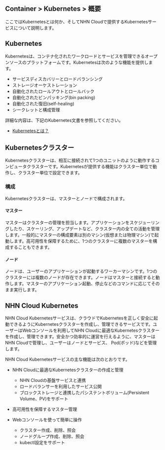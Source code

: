 ## Container > Kubernetes > 概要
ここではKubernetesとは何か、そしてNHN Cloudで提供するKubernetesサービスについて説明します。

## Kubernetes
Kubernetesは、コンテナ化されたワークロードとサービスを管理できるオープンソースのプラットフォームです。Kubernetesは次のような機能を提供します。

* サービスディスカバリーとロードバランシング
* ストレージオーケストレーション
* 自動化されたロールアウトとロールバック
* 自動化されたビンパッキング(bin packing)
* 自動化された復旧(self-healing)
* シークレットと構成管理

詳細な内容は、下記のKubernetes文書を参照してください。

* [Kubernetesとは？](https://kubernetes.io/docs/concepts/overview/what-is-kubernetes/)

## Kubernetesクラスター
Kubernetesクラスターは、相互に接続されて1つのユニットのように動作するコンピュータクラスターです。Kubernetesが提供する機能はクラスター単位で動作し、クラスター単位で設定できます。

### 構成
Kubernetesクラスターは、マスターとノードで構成されます。

#### マスター
マスターはクラスターの管理を担当します。アプリケーションをスケジューリングしたり、スケーリング、アップデートなど、クラスター内の全ての活動を管理します。一般的にマスターの構成要素は別のマシン(仮想または物理マシン)で起動します。高可用性を保障するために、1つのクラスターに複数のマスターを構成することもできます。

#### ノード
ノードは、ユーザーのアプリケーションが起動するワーカーマシンです。1つのクラスターには複数のノードが存在できます。ノードはマスターと接続すると動作します。マスターのアプリケーション起動、停止などのコマンドに応じてそのまま実行します。


## NHN Cloud Kubernetes
NHN Cloud Kubernetesサービスは、クラウドでKubernetesを正しく安全に起動できるようにKubernetesクラスターを作成し、管理できるサービスです。ユーザーはWebコンソールを利用してNHN Cloudに最適なKubernetesクラスターを作成し、管理できます。安全かつ効率的に運営を行えるように、マスターはNHN Cloudで管理し、ユーザーはノードとサービス、 Pod(ポッド)などを管理します。

NHN Cloud Kubernetesサービスの主な機能は次のとおりです。

* NHN Cloudに最適なKubernetesクラスターの作成と管理
    * NHN Cloudの基盤サービスと連携
    * ロードバランサーを利用したサービス公開
    * ブロックストレージと連携したパシステントボリューム(Persistent Volume、PV)をサポート

* 高可用性を保障するマスター管理

* Webコンソールを使って簡単に操作
    * クラスター作成、削除、照会
    * ノードグループ作成、削除、照会
    * kubectl設定をサポート
